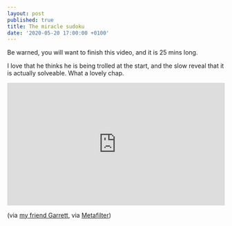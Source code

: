 ```yaml
---
layout: post
published: true
title: The miracle sudoku
date: '2020-05-20 17:00:00 +0100'
---
```


Be warned, you will want to finish this video, and it is 25 mins long.

I love that he thinks he is being trolled at the start, and the slow reveal that it is actually solveable. What a lovely chap.

<div style="position: relative;padding-bottom: 56.25%;overflow: hidden;">
<iframe width="100%" src="https://www.youtube.com/embed/yKf9aUIxdb4" frameborder="0" allow="accelerometer; autoplay; encrypted-media; gyroscope; picture-in-picture" allowfullscreen style="position: absolute;top: 0;left: 0;width: 100%;height: 100%;"></iframe>
</div>

(via [my friend Garrett](https://polytechnic.co.uk/blog/2020/05/this-is-magic-we-are-watching-magic-unfold-here), via [Metafilter](https://www.metafilter.com/187126/This-is-magic-We-are-watching-magic-unfold-here))
